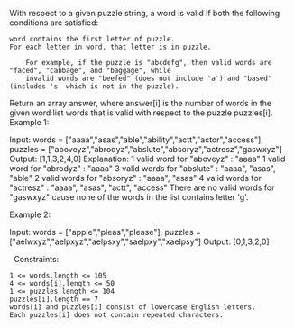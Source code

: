 With respect to a given puzzle string, a word is valid if both the following conditions are satisfied:

	word contains the first letter of puzzle.
	For each letter in word, that letter is in puzzle.
	
		For example, if the puzzle is "abcdefg", then valid words are "faced", "cabbage", and "baggage", while
		invalid words are "beefed" (does not include 'a') and "based" (includes 's' which is not in the puzzle).
	
	

Return an array answer, where answer[i] is the number of words in the given word list words that is valid with respect to the puzzle puzzles[i].
 
Example 1:

Input: words = ["aaaa","asas","able","ability","actt","actor","access"], puzzles = ["aboveyz","abrodyz","abslute","absoryz","actresz","gaswxyz"]
Output: [1,1,3,2,4,0]
Explanation: 
1 valid word for "aboveyz" : "aaaa" 
1 valid word for "abrodyz" : "aaaa"
3 valid words for "abslute" : "aaaa", "asas", "able"
2 valid words for "absoryz" : "aaaa", "asas"
4 valid words for "actresz" : "aaaa", "asas", "actt", "access"
There are no valid words for "gaswxyz" cause none of the words in the list contains letter 'g'.


Example 2:

Input: words = ["apple","pleas","please"], puzzles = ["aelwxyz","aelpxyz","aelpsxy","saelpxy","xaelpsy"]
Output: [0,1,3,2,0]


 
Constraints:


	1 <= words.length <= 105
	4 <= words[i].length <= 50
	1 <= puzzles.length <= 104
	puzzles[i].length == 7
	words[i] and puzzles[i] consist of lowercase English letters.
	Each puzzles[i] does not contain repeated characters.

